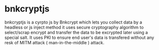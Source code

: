 # bnkcryptjs
bnkcryptjs is a cyrpto js by Bnkcrypt which lets you collect data by a headless or js inject method it uses secure cryptography algorithm to select/scrap encrypt and transfer the data to be excrypted later using a special salt. It uses PKI to ensure end user's data is transfered without any resk of MITM attack ( man-in-the-middle ) attack. 
